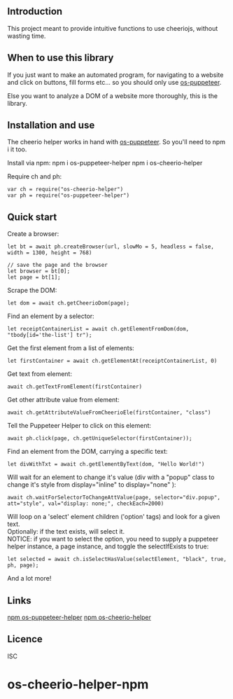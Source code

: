 Introduction
------------

This project meant to provide intuitive functions to use cheeriojs, without wasting time.

## When to use this library
If you just want to make an automated program, for navigating to a website and click on buttons, fill forms etc... so you should only use [os-puppeteer](https://www.npmjs.com/package/os-puppeteer-helper).

Else you want to analyze a DOM of a website more thoroughly, this is the library.


## Installation and use

The cheerio helper works in hand with [os-puppeteer](https://github.com/osfunapps/os-puppeteer-helper-npm). So you'll need to npm i it too. 

Install via npm:
    npm i os-puppeteer-helper
    npm i os-cheerio-helper
        
Require ch and ph:
        
    var ch = require("os-cheerio-helper")
    var ph = require("os-puppeteer-helper")
 
## Quick start

Create a browser:     
    
    let bt = await ph.createBrowser(url, slowMo = 5, headless = false, width = 1300, height = 768)
        
    // save the page and the browser
    let browser = bt[0];
    let page = bt[1];
        
        
Scrape the DOM:

    let dom = await ch.getCheerioDom(page);
    
Find an element by a selector:

    let receiptContainerList = await ch.getElementFromDom(dom, "tbody[id='the-list'] tr");

Get the first element from a list of elements:

    let firstContainer = await ch.getElementAt(receiptContainerList, 0)
    
Get text from element:

    await ch.getTextFromElement(firstContainer)   
 
Get other attribute value from element:

    await ch.getAttributeValueFromCheerioEle(firstContainer, "class")   
                 
Tell the Puppeteer Helper to click on this element:  

    await ph.click(page, ch.getUniqueSelector(firstContainer));
    
Find an element from the DOM, carrying a specific text:
    
    let divWithTxt = await ch.getElementByText(dom, "Hello World!")    

Will wait for an element to change it's value (div with a "popup" class to change it's style from display="inline" to display="none" ):

    await ch.waitForSelectorToChangeAttValue(page, selector="div.popup", att="style", val="display: none;", checkEach=2000)

Will loop on a 'select' element children ('option' tags) and look for a given text.\
Optionally: if the text exists, will select it.\
NOTICE: if you want to select the option, you need to supply a puppeteer helper instance, a page instance, and toggle the selectIfExists to true:

    let selected = await ch.isSelectHasValue(selectElement, "black", true, ph, page);
        
And a lot more!

## Links
[npm os-puppeteer-helper](https://www.npmjs.com/package/os-puppeteer-helper)
[npm os-cheerio-helper](https://www.npmjs.com/package/os-cheerio-helper)

## Licence
ISC

# os-cheerio-helper-npm
